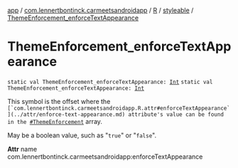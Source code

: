 [app](../../../index.md) / [com.lennertbontinck.carmeetsandroidapp](../../index.md) / [R](../index.md) / [styleable](index.md) / [ThemeEnforcement_enforceTextAppearance](./-theme-enforcement_enforce-text-appearance.md)

# ThemeEnforcement_enforceTextAppearance

`static val ThemeEnforcement_enforceTextAppearance: `[`Int`](https://kotlinlang.org/api/latest/jvm/stdlib/kotlin/-int/index.html)
`static val ThemeEnforcement_enforceTextAppearance: `[`Int`](https://kotlinlang.org/api/latest/jvm/stdlib/kotlin/-int/index.html)

This symbol is the offset where the ``[`com.lennertbontinck.carmeetsandroidapp.R.attr#enforceTextAppearance`](../attr/enforce-text-appearance.md) attribute's value can be found in the ``[`#ThemeEnforcement`](-theme-enforcement.md) array.

May be a boolean value, such as "`true`" or "`false`".

**Attr**
name com.lennertbontinck.carmeetsandroidapp:enforceTextAppearance

